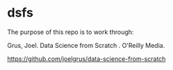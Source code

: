 # dsfs

The purpose of this repo is to work through:

Grus, Joel. Data Science from Scratch . O'Reilly Media.

https://github.com/joelgrus/data-science-from-scratch